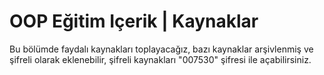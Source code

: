# OOP Eğitim Içerik | Kaynaklar

Bu bölümde faydalı kaynakları toplayacağız, bazı kaynaklar arşivlenmiş ve şifreli olarak eklenebilir, şifreli kaynakları "007530" şifresi ile açabilirsiniz.
